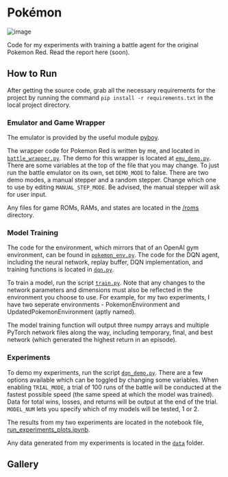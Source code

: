 # Pokémon

![image](https://github.com/IMACULGY/pokemonRL/assets/32719081/7aa0dcc8-3801-4059-a1b5-5d63782ba0e9)

Code for my experiments with training a battle agent for the original Pokemon Red. Read the report here (soon).

## How to Run

After getting the source code, grab all the necessary requirements for the project by running the command `pip install -r requirements.txt` in the local project directory.

### Emulator and Game Wrapper

The emulator is provided by the useful module [pyboy](https://github.com/Baekalfen/PyBoy).

The wrapper code for Pokemon Red is written by me, and located in [`battle_wrapper.py`](battle_wrapper.py). The demo for this wrapper is located at [`emu_demo.py`](emu_demo.py). There are some variables at the top of the file that you may change. To just run the battle emulator on its own, set `DEMO_MODE` to false. There are two demo modes, a manual stepper and a random stepper. Change which one to use by editing `MANUAL_STEP_MODE`. Be advised, the manual stepper will ask for user input.

Any files for game ROMs, RAMs, and states are located in the [/roms](/roms/) directory.

### Model Training

The code for the environment, which mirrors that of an OpenAI gym environment, can be found in [`pokemon_env.py`](pokemon_env.py). The code for the DQN agent, including the neural network, replay buffer, DQN implementation, and training functions is located in [`dqn.py`](dqn.py).

To train a model, run the script [`train.py`](train.py). Note that any changes to the network parameters and dimensions must also be reflected in the environment you choose to use. For example, for my two experiments, I have two seperate environments - PokemonEnvironment and UpdatedPokemonEnvironment (aptly named).

The model training function will output three numpy arrays and multiple PyTorch network files along the way, including temporary, final, and best network (which generated the highest return in an episode).

### Experiments

To demo my experiments, run the script [`dqn_demo.py`](dqn_demo.py). There are a few options available which can be toggled by changing some variables. When enabling `TRIAL_MODE`, a trial of 100 runs of the battle will be conducted at the fastest possible speed (the same speed at which the model was trained). Data for total wins, losses, and returns will be output at the end of the trial. `MODEL_NUM` lets you specify which of my models will be tested, 1 or 2.

The results from my two experiments are located in the notebook file, [run_experiments_plots.ipynb](run_experiments_plots.ipynb).

Any data generated from my experiments is located in the [`data`](/data/) folder.

## Gallery